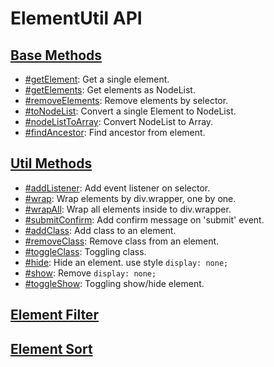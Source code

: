 # ElementUtil API

## [Base Methods](base-methods.md)
- [#getElement](base-methods.md#getelement): Get a single element.
- [#getElements](base-methods.md#getelements): Get elements as NodeList.
- [#removeElements](base-methods.md#removeelements): Remove elements by selector.
- [#toNodeList](base-methods.md#tonodelist): Convert a single Element to NodeList.
- [#nodeListToArray](base-methods.md#nodelisttoarray): Convert NodeList to Array.
- [#findAncestor](base-methods.md#findancestor): Find ancestor from element.

## [Util Methods](util-methods.md)
- [#addListener](util-methods.md#addlistener): Add event listener on selector.
- [#wrap](util-methods.md#wrap): Wrap elements by div.wrapper, one by one.
- [#wrapAll](util-methods.md#wrapAll): Wrap all elements inside to div.wrapper.
- [#submitConfirm](util-methods.md#submitconfirm): Add confirm message on 'submit' event.
- [#addClass](util-methods.md#addclass): Add class to an element.
- [#removeClass](util-methods.md#removeclass): Remove class from an element.
- [#toggleClass](util-methods.md#toggleclass): Toggling class.
- [#hide](util-methods.md#hide): Hide an element. use style `display: none;`
- [#show](util-methods.md#show): Remove `display: none;`
- [#toggleShow](util-methods.md#toggleshow): Toggling show/hide element.

## [Element Filter](element-filter.md)

## [Element Sort](element-sort.md)
